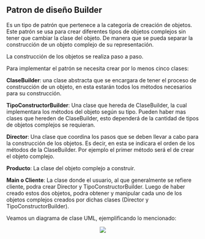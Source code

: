 ## Patron de diseño Builder

Es un tipo de patrón que pertenece a la categoría de creación de objetos. Este patrón se usa para crear diferentes tipos de objetos complejos sin tener que cambiar la clase del objeto. De manera que se pueda separar la construcción de un objeto complejo de su representación.

La construcción de los objetos se realiza paso a paso.

Para implementar el patrón se necesita crear por lo menos cinco clases: 

**ClaseBuilder**: una clase abstracta que se encargara de tener el proceso de construcción de un objeto, en esta estarán todos los métodos necesarios para su construcción.

**TipoConstructorBuilder**: Una clase que hereda de ClaseBuilder, la cual implementara los métodos del objeto según su tipo. Pueden haber mas clases que hereden de ClaseBuilder, esto dependerá de la cantidad de tipos de objetos complejos se requieran.

**Director**: Una clase que coordina los pasos que se deben llevar a cabo para la construcción de los objetos. Es decir, en esta se indicara el orden de los métodos de la ClaseBuilder. Por ejemplo el primer método será el de crear el objeto complejo.

**Producto**: La clase del objeto complejo a construir.

**Main o Cliente**: La clase donde el usuario, al que generalmente se refiere cliente, podra crear Director y TipoConstructorBuilder. Luego de haber creado estos dos objetos,  podra obtener y manipular cada uno de los objetos complejos creados por dichas clases (Director y TipoConstructorBuilder).

Veamos un diagrama de clase UML, ejemplificando lo mencionado:
<p align="center"><img src="https://informaticapc.com/patrones-de-diseno/images/builder.jpg"></p>



